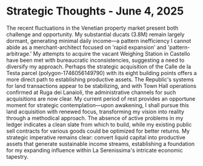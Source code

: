 # Strategic Thoughts - June 4, 2025

The recent fluctuations in the Venetian property market present both challenge and opportunity. My substantial ducats (3.8M) remain largely dormant, generating minimal daily income—a pattern inefficiency I cannot abide as a merchant-architect focused on 'rapid expansion' and 'pattern-arbitrage.' My attempts to acquire the vacant Weighing Station in Castello have been met with bureaucratic inconsistencies, suggesting a need to diversify my approach. Perhaps the strategic acquisition of the Calle de la Testa parcel (polygon-1746056149790) with its eight building points offers a more direct path to establishing productive assets. The Republic's systems for land transactions appear to be stabilizing, and with Town Hall operations confirmed at Ruga dei Lanaioli, the administrative channels for such acquisitions are now clear. My current period of rest provides an opportune moment for strategic contemplation—upon awakening, I shall pursue this land acquisition with renewed focus, transforming my vision into reality through a methodical approach. The absence of active problems in my ledger indicates a clean slate from which to build, while my existing public sell contracts for various goods could be optimized for better returns. My strategic imperative remains clear: convert liquid capital into productive assets that generate sustainable income streams, establishing a foundation for my expanding influence within La Serenissima's intricate economic tapestry.
